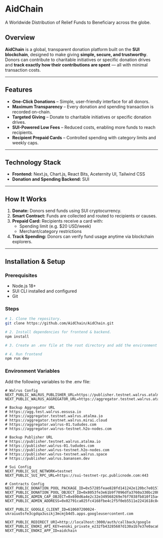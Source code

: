 # AidChain
A Worldwide Distribution of Relief Funds to Beneficiary across the globe.

## Overview
**AidChain** is a global, transparent donation platform built on the **SUI blockchain**, designed to make giving **simple, secure, and trustworthy**. Donors can contribute to charitable initiatives or specific donation drives and **track exactly how their contributions are spent** — all with minimal transaction costs.

---

## Features
- **One-Click Donations** – Simple, user-friendly interface for all donors.
- **Maximum Transparency** – Every donation and spending transaction is recorded on-chain.
- **Targeted Giving** – Donate to charitable initiatives or specific donation drives.
- **SUI-Powered Low Fees** – Reduced costs, enabling more funds to reach recipients.
- **Recipient Prepaid Cards** – Controlled spending with category limits and weekly caps.

---

## Technology Stack
- **Frontend:** Next.js, Chart.js, React Bits, Aceternity UI, Tailwind CSS
- **Donation and Spending Backend:** SUI

---

## How It Works
1. **Donate:** Donors send funds using SUI cryptocurrency.
2. **Smart Contract:** Funds are collected and routed to recipients or causes.
3. **Prepaid Card:** Recipients receive a card with:
   - Spending limit (e.g. $20 USD/week)
   - Merchant/category restrictions
4. **Track Spending:** Donors can verify fund usage anytime via blockchain explorers.

---

## Installation & Setup

### Prerequisites
- Node.js 18+
- SUI CLI installed and configured
- Git

### Steps
```bash
# 1. Clone the repository.
git clone https://github.com/AidChain/AidChain.git

# 2. Install dependencies for frontend & backend.
npm install

# 3. Create an .env file at the root directory and add the environment variables.

# 4. Run frontend
npm run dev
```

### Environment Variables
Add the following variables to the .env file:
```env
# Walrus Config
NEXT_PUBLIC_WALRUS_PUBLISHER_URL=https://publisher.testnet.walrus.atalma.io
NEXT_PUBLIC_WALRUS_AGGREGATOR_URL=https://aggregator.testnet.walrus.atalma.io

# Backup Aggregator URL
# https://agg.test.walrus.eosusa.io
# https://aggregator.testnet.walrus.atalma.io
# https://aggregator.testnet.walrus.mirai.cloud
# https://aggregator.walrus-01.tududes.com
# https://aggregator.walrus-testnet.h2o-nodes.com

# Backup Publisher URL
# https://publisher.testnet.walrus.atalma.io
# https://publisher.walrus-01.tududes.com
# https://publisher.walrus-testnet.h2o-nodes.com
# https://publisher.walrus-testnet.walrus.space
# https://publisher.walrus.banansen.dev

# Sui Config
NEXT_PUBLIC_SUI_NETWORK=testnet
NEXT_PUBLIC_SUI_RPC_URL=https://sui-testnet-rpc.publicnode.com:443

# Contracts Config
NEXT_PUBLIC_DONATION_POOL_PACKAGE_ID=0x57285feae828fd141242e120bc7e0157793800fcb35961e98537533aa440d971
NEXT_PUBLIC_DONATION_POOL_OBJECT_ID=0x8053fe3e61b9f7096dfa3760a330bc208d4507b3ceaddae4fb4e3dd5ee715ee5
NEXT_PUBLIC_ADMIN_CAP_OBJECT=0x690d6a4e2c32e349568269e76f7038fb810f15a4d07f67951af3c46600e3330d
NEXT_PUBLIC_ADMIN_ADDRESS=0x02791ca025fc4168fbe4c2f5f0eb5511e2241618c8c635d27dcdde5b37a40086

NEXT_PUBLIC_GOOGLE_CLIENT_ID=610607200024-ukraiuo5sfe3cgdqa3usikj3mcmjb4d5.apps.googleusercontent.com

NEXT_PUBLIC_REDIRECT_URI=http://localhost:3000/auth/callback/google
NEXT_PUBLIC_ENOKI_API_KEY=enoki_private_e232fb43285687d130a1b7e37e0aca85
NEXT_PUBLIC_ENOKI_APP_ID=aidchain
```
